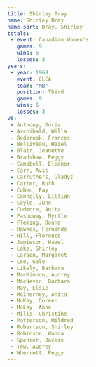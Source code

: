 ```yaml
---
title: Shirley Bray
name: Shirley Bray
name-sort: Bray, Shirley
totals:
 - event: Canadian Women's
   games: 9
   wins: 6
   losses: 3
years:
 - year: 1968
   event: CLCA
   team: "MB"
   position: Third
   games: 9
   wins: 6
   losses: 3
vs:
 - Anthony, Doris
 - Archibald, Willa
 - Bedbrook, Frances
 - Belliveau, Hazel
 - Blair, Jeanette
 - Bradshaw, Peggy
 - Campbell, Eleanor
 - Carr, Avis
 - Carruthers, Gladys
 - Carter, Ruth
 - Coben, Fay
 - Connolly, Lillian
 - Coyle, June
 - Cudmore, Anita
 - Fashoway, Myrtle
 - Fleming, Donna
 - Hawkes, Fernande
 - Hill, Florence
 - Jamieson, Hazel
 - Lake, Shirley
 - Larsen, Margaret
 - Lee, Gale
 - Likely, Barbara
 - MacKinnon, Audrey
 - MacNevin, Barbara
 - May, Elsie
 - McInerney, Anita
 - McKay, Doreen
 - McLay, Anne
 - Mills, Christine
 - Patterson, Mildred
 - Robertson, Shirley
 - Robinson, Wanda
 - Spencer, Jackie
 - Tew, Audrey
 - Wherrett, Peggy
---
```

